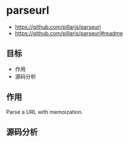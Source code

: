 # parseurl

- https://github.com/pillarjs/parseurl
- https://github.com/pillarjs/parseurl#readme

## 目标

- 作用
- 源码分析

## 作用

Parse a URL with memoization.

## 源码分析


